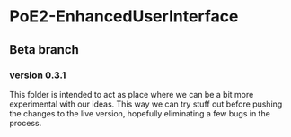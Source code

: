 # PoE2-EnhancedUserInterface
## Beta branch
### version 0.3.1

This folder is intended to act as place where we can be a bit more experimental with our ideas. This way we can try stuff out before pushing the changes to the live version, hopefully eliminating a few bugs in the process.
